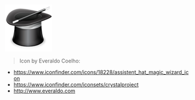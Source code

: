 ![Icon](128.png)

> Icon by Everaldo Coelho:
- https://www.iconfinder.com/icons/18228/assistent_hat_magic_wizard_icon
- https://www.iconfinder.com/iconsets/crystalproject
- http://www.everaldo.com
